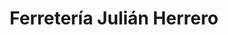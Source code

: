 ---
title: "Ferretería Julián Herrero"
url: /el-barco-de-avila/ferreteria-julian-herrero/
shop: Eisenwaren
---